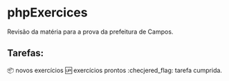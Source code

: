 # phpExercices
Revisão da matéria para a prova da prefeitura de Campos.

## Tarefas:
:package: novos exercícios
:up: exercícios prontos
:checjered_flag: tarefa cumprida.